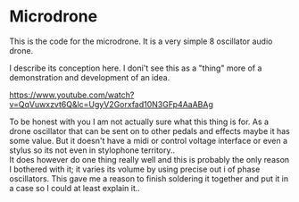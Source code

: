 # Microdrone
This is the code for the microdrone. It is a very simple 8 oscillator audio drone.

I describe its conception here. I doni't see this as a "thing" more of a demonstration and
development of an idea.

https://www.youtube.com/watch?v=QqVuwxzvt6Q&lc=UgyV2Gorxfad10N3GFp4AaABAg

To be honest with you I am not actually sure what this thing is for. As a drone oscillator that can be sent on to other pedals and effects 
maybe it has some value. But it doesn't have a midi or control voltage interface or even a stylus so its not even in stylophone territory..  
It does however do one thing really well and this is probably the only reason I bothered with it; it varies its volume by using precise out i
of phase oscillators. This gave me a reason to finish soldering it together and put it in a case so I could at least explain it..

